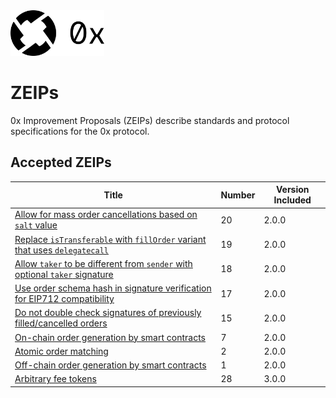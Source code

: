 <img src="https://github.com/0xProject/branding/blob/master/0x%20Logo/PNG/0x-Logo-Black.png" width="150px" >

# ZEIPs

0x Improvement Proposals (ZEIPs) describe standards and protocol specifications for the 0x protocol.

## Accepted ZEIPs

| Title                                                                                                                       | Number | Version Included |
| --------------------------------------------------------------------------------------------------------------------------- | ------ | ---------------- |
| [Allow for mass order cancellations based on `salt` value](https://github.com/0xProject/ZEIPs/issues/20)                    | 20     | 2.0.0            |
| [Replace `isTransferable` with `fillOrder` variant that uses `delegatecall`](https://github.com/0xProject/ZEIPs/issues/19)  | 19     | 2.0.0            |
| [Allow `taker` to be different from `sender` with optional `taker` signature](https://github.com/0xProject/ZEIPs/issues/18) | 18     | 2.0.0            |
| [Use order schema hash in signature verification for EIP712 compatibility](https://github.com/0xProject/ZEIPs/issues/17)    | 17     | 2.0.0            |
| [Do not double check signatures of previously filled/cancelled orders](https://github.com/0xProject/ZEIPs/issues/15)        | 15     | 2.0.0            |
| [On-chain order generation by smart contracts](https://github.com/0xProject/ZEIPs/issues/7)                                 | 7      | 2.0.0            |
| [Atomic order matching](https://github.com/0xProject/ZEIPs/issues/2)                                                        | 2      | 2.0.0            |
| [Off-chain order generation by smart contracts](https://github.com/0xProject/ZEIPs/issues/1)                                | 1      | 2.0.0            |
| [Arbitrary fee tokens](https://github.com/0xProject/ZEIPs/issues/28)                                                        | 28     | 3.0.0            |
